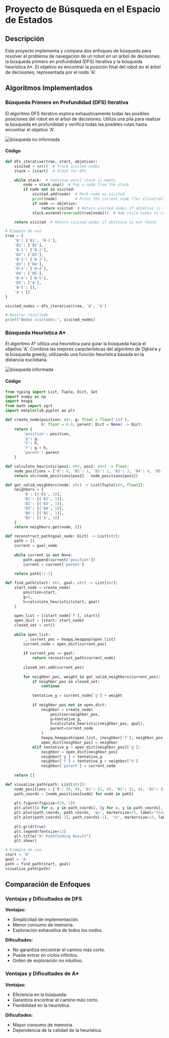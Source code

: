 
# Proyecto de Búsqueda en el Espacio de Estados

## Descripción
Este proyecto implementa y compara dos enfoques de búsqueda para resolver el problema de navegación de un robot en un árbol de decisiones: la búsqueda primero en profundidad (DFS) iterativa y la búsqueda heurística A*. El objetivo es encontrar la posición final del robot en el árbol de decisiones, representada por el nodo 'A'.

## Algoritmos Implementados

### Búsqueda Primero en Profundidad (DFS) Iterativa
El algoritmo DFS iterativo explora exhaustivamente todas las posibles posiciones del robot en el árbol de decisiones. Utiliza una pila para realizar la búsqueda en profundidad y verifica todas las posibles rutas hasta encontrar el objetivo 'A'.

![búsqueda no informada](https://github.com/Flavio3312/IA-Algoritmos/blob/main/busqueda%20no%20informada.png?raw=true)

#### Código
```python
def dfs_iterative(tree, start, objetivo):
    visited = set()  # Track visited nodes
    stack = [start]  # Stack for DFS

    while stack:  # Continue until stack is empty
        node = stack.pop()  # Pop a node from the stack
        if node not in visited:
            visited.add(node)  # Mark node as visited
            print(node)        # Print the current node (for illustration)
            if node == objetivo:
                return visited  # Return visited nodes if objetivo is found
            stack.extend(reversed(tree[node]))  # Add child nodes to stack

    return visited  # Return visited nodes if objetivo is not found

# Ejemplo de uso
tree = {
    'B': ['B1', 'B-1'],
    'B1': ['B2'],
    'B-1': ['B-2'],
    'B2': ['B3'],
    'B-2': ['B-3'],
    'B3': ['B4'],
    'B-3': ['B-4'],
    'B4': ['B5'],
    'B-4': ['B-5'],
    'B5': ['A'],
    'B-5': [],
    'A': []
}

visited_nodes = dfs_iterative(tree, 'B', 'A')

# Mostrar resultado
print("Nodos visitados:", visited_nodes)
```

### Búsqueda Heurística A*
El algoritmo A* utiliza una heurística para guiar la búsqueda hacia el objetivo 'A'. Combina las mejores características del algoritmo de Dijkstra y la búsqueda greedy, utilizando una función heurística basada en la distancia euclidiana.

![búsqueda informada](https://github.com/Flavio3312/IA-Algoritmos/blob/main/busqueda%20informada.png)

#### Código
```python
from typing import List, Tuple, Dict, Set
import numpy as np
import heapq
from math import sqrt
import matplotlib.pyplot as plt

def create_node(position: str, g: float = float('inf'), 
                h: float = 0.0, parent: Dict = None) -> Dict:
    return {
        'position': position,
        'g': g,
        'h': h,
        'f': g + h,
        'parent': parent
    }

def calculate_heuristic(pos1: str, pos2: str) -> float:
    node_positions = {'B': 0, 'B1': 1, 'B2': 2, 'B3': 3, 'B4': 4, 'B5': 5, 'A': 6}
    return abs(node_positions[pos2] - node_positions[pos1])

def get_valid_neighbors(node: str) -> List[Tuple[str, float]]:
    neighbors = {
        'B': [('B1', 1)],
        'B1': [('B2', 1)],
        'B2': [('B3', 1)],
        'B3': [('B4', 1)],
        'B4': [('B5', 1)],
        'B5': [('A', 1)]
    }
    return neighbors.get(node, [])

def reconstruct_path(goal_node: Dict) -> List[str]:
    path = []
    current = goal_node
    
    while current is not None:
        path.append(current['position'])
        current = current['parent']
        
    return path[::-1]

def find_path(start: str, goal: str) -> List[str]:
    start_node = create_node(
        position=start,
        g=0,
        h=calculate_heuristic(start, goal)
    )
    
    open_list = [(start_node['f'], start)]
    open_dict = {start: start_node}
    closed_set = set()
    
    while open_list:
        _, current_pos = heapq.heappop(open_list)
        current_node = open_dict[current_pos]
        
        if current_pos == goal:
            return reconstruct_path(current_node)
            
        closed_set.add(current_pos)
        
        for neighbor_pos, weight in get_valid_neighbors(current_pos):
            if neighbor_pos in closed_set:
                continue
                
            tentative_g = current_node['g'] + weight
            
            if neighbor_pos not in open_dict:
                neighbor = create_node(
                    position=neighbor_pos,
                    g=tentative_g,
                    h=calculate_heuristic(neighbor_pos, goal),
                    parent=current_node
                )
                heapq.heappush(open_list, (neighbor['f'], neighbor_pos))
                open_dict[neighbor_pos] = neighbor
            elif tentative_g < open_dict[neighbor_pos]['g']:
                neighbor = open_dict[neighbor_pos]
                neighbor['g'] = tentative_g
                neighbor['f'] = tentative_g + neighbor['h']
                neighbor['parent'] = current_node
    
    return []

def visualize_path(path: List[str]):
    node_positions = {'B': (0, 0), 'B1': (1, 0), 'B2': (2, 0), 'B3': (3, 0), 'B4': (4, 0), 'B5': (5, 0), 'A': (6, 0)}
    path_coords = [node_positions[node] for node in path]
    
    plt.figure(figsize=(10, 2))
    plt.plot([x for x, y in path_coords], [y for x, y in path_coords], 'b-', linewidth=3, label='Path')
    plt.plot(path_coords, path_coords, 'go', markersize=15, label='Start')
    plt.plot(path_coords[-1], path_coords[-1], 'ro', markersize=15, label='Goal')
    
    plt.grid(True)
    plt.legend(fontsize=12)
    plt.title("A* Pathfinding Result")
    plt.show()

# Ejemplo de uso 
start = 'B'
goal = 'A'
path = find_path(start, goal)
visualize_path(path)
```

## Comparación de Enfoques

### Ventajas y Dificultades de DFS

**Ventajas:**
- Simplicidad de implementación.
- Menor consumo de memoria.
- Exploración exhaustiva de todos los nodos.

**Dificultades:**
- No garantiza encontrar el camino más corto.
- Puede entrar en ciclos infinitos.
- Orden de exploración no intuitivo.

### Ventajas y Dificultades de A*

**Ventajas:**
- Eficiencia en la búsqueda.
- Garantiza encontrar el camino más corto.
- Flexibilidad en la heurística.

**Dificultades:**
- Mayor consumo de memoria.
- Dependencia de la calidad de la heurística.

